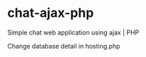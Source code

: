 # chat-ajax-php
Simple chat web application using ajax | PHP


Change database detail in hosting.php
